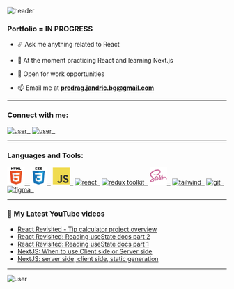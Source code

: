 ![header](https://capsule-render.vercel.app/api?type=waving&color=009FF5&height=300&section=header&text=Hello,%20I'm%20Predrag👋&fontSize=55&&animation=scaleIn&&fontColor=EBEBEB&&fontAlignY=40)

<!-- ## [🌟 Portfolio 🌟](https://) IN PROGRESS -->
### Portfolio = IN PROGRESS

- ☄️ Ask me anything related to React

- 🐲 At the moment practicing React and learning Next.js

- 🚀 Open for work opportunities

- 📫 Email me at **predrag.jandric.bg@gmail.com**

---

<h3 align="left">Connect with me:</h3>
<p align="left">
<a href="https://www.linkedin.com/in/predrag-jandric/" target="blank"><img align="center" src="https://raw.githubusercontent.com/rahuldkjain/github-profile-readme-generator/master/src/images/icons/Social/linked-in-alt.svg" alt="user" height="30" width="40" />&nbsp;&nbsp;</a>
<a  href="https://www.youtube.com/@predragjandric/videos" target="blank"><img align="center" src="https://raw.githubusercontent.com/rahuldkjain/github-profile-readme-generator/master/src/images/icons/Social/youtube.svg" alt="user" height="30" width="40"/>&nbsp;&nbsp;</a>
</p>

---

<h3 align="left" >Languages and Tools:</h3>
<p align="left" > 

<!-- html -->
<a href="#" target="_blank" rel="noreferrer"> <img src="https://raw.githubusercontent.com/devicons/devicon/master/icons/html5/html5-original-wordmark.svg" alt="html5" width="40" height="40"/>&nbsp;&nbsp;</a><!-- css --><a href="#" target="_blank" rel="noreferrer"> <img src="https://raw.githubusercontent.com/devicons/devicon/master/icons/css3/css3-original-wordmark.svg" alt="css3" width="40" height="40"/>&nbsp;&nbsp;</a><!-- js --> 
<a href="#" target="_blank" rel="noreferrer"> <img src="https://raw.githubusercontent.com/devicons/devicon/master/icons/javascript/javascript-original.svg" alt="javascript" width="40" height="40"/>&nbsp;&nbsp;</a><!-- react --> 
<a href="#" target="_blank" rel="noreferrer"> <img src="https://www.vectorlogo.zone/logos/reactjs/reactjs-icon.svg" alt="react" width="40" height="40"/>&nbsp;&nbsp;</a><!-- redux toolkit --> 
<a href="#" target="_blank" rel="noreferrer"> <img src="https://www.svgrepo.com/show/303557/redux-logo.svg" alt="redux toolkit" width="40" height="40"/>&nbsp;&nbsp;</a><!-- sass -->
<a href="#" target="_blank" rel="noreferrer"> <img src="https://raw.githubusercontent.com/devicons/devicon/master/icons/sass/sass-original.svg" alt="sass" width="40" height="40"/>&nbsp;&nbsp;</a><!-- tailwind --> 
<a href="#" target="_blank" rel="noreferrer"> <img src="https://www.vectorlogo.zone/logos/tailwindcss/tailwindcss-icon.svg" alt="tailwind" width="40" height="40"/>&nbsp;&nbsp;</a><!-- git -->
<a href="#" target="_blank" rel="noreferrer"> <img src="https://www.vectorlogo.zone/logos/git-scm/git-scm-icon.svg" alt="git" width="40" height="40"/>&nbsp;&nbsp;</a><!-- figma -->
<a href="#" target="_blank" rel="noreferrer"> <img src="https://www.vectorlogo.zone/logos/figma/figma-icon.svg" alt="figma" width="40" height="40"/>&nbsp;&nbsp;</a>

</p>

---

### 🎦 My Latest YouTube videos

<!-- BLOG-POST-LIST:START -->
- [React Revisited - Tip calculator project overview](https://www.youtube.com/watch?v=4UOs8fGvqhg)
- [React Revisited: Reading useState docs part 2](https://www.youtube.com/watch?v=dtZTrtoH_Z4)
- [React Revisited: Reading useState docs part 1](https://www.youtube.com/watch?v=9A7kiiipGJ8)
- [NextJS: When to use Client side or Server side](https://www.youtube.com/watch?v=otYEYdvKA4E)
- [NextJS: server side, client side, static generation](https://www.youtube.com/watch?v=VvKdegLUB9w)
<!-- BLOG-POST-LIST:END -->

---

<!-- stats card -->
<p><img  src="https://github-readme-stats-sigma-five.vercel.app/api?username=Predrag-Jandric&show_icons=true&locale=en&theme=gruvbox&hide=issues,contribs&include_all_commits=true" alt="user" /></p>


<!-- most used languages -->
<!-- ![Top Langs](https://github-readme-stats.vercel.app/api/top-langs/?username=Predrag-Jandric&layout=compact) -->

